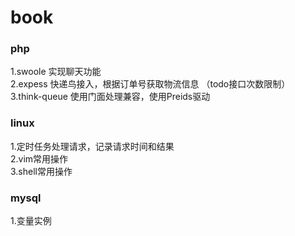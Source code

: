 #  book
### php
1.swoole 实现聊天功能<br>
2.expess 快递鸟接入，根据订单号获取物流信息 （todo接口次数限制）<br>
3.think-queue 使用门面处理兼容，使用Preids驱动
### linux
1.定时任务处理请求，记录请求时间和结果<br>
2.vim常用操作<br>
3.shell常用操作
### mysql
1.变量实例


